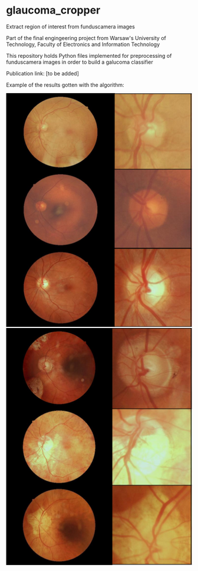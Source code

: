 # glaucoma_cropper
Extract region of interest from funduscamera images

Part of the final engingeering project from Warsaw's University of Technology, Faculty of Electronics and Information Technology

This repository holds Python files implemented for preprocessing of funduscamera images in order to build a galucoma classifier

Publication link: [to be added]

Example of the results gotten with the algorithm:

![Healthy](https://github.com/mtom407/glaucoma_cropper/blob/main/docs/images/example_1.png) ![Unhealthy](https://github.com/mtom407/glaucoma_cropper/blob/main/docs/images/example_2.png)


